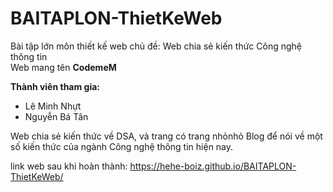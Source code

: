 # BAITAPLON-ThietKeWeb 
Bài tập lớn môn thiết kế web chủ đề: Web chia sẻ kiến thức Công nghệ thông tin  
Web mang tên **CodemeM**  

**Thành viên tham gia:**  
* Lê Minh Nhựt
* Nguyễn Bá Tân

Web chia sẻ kiến thức về DSA, và trang có trang nhỏnhỏ Blog để nói về một số kiến thức của ngành Công nghệ thông tin hiện nay.

link web sau khi hoàn thành: https://hehe-boiz.github.io/BAITAPLON-ThietKeWeb/